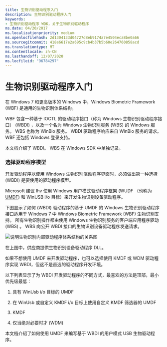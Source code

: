 ```yaml
---
title: 生物识别驱动程序入门
description: 生物识别驱动程序入门
keywords:
- 生物识别驱动程序 WDK，关于生物识别驱动程序
ms.date: 04/20/2017
ms.localizationpriority: medium
ms.openlocfilehash: 2d1304133d04727d8eb9174a7e4504eca8be0a66
ms.sourcegitcommit: 418e6617e2a695c9cb4b37b5b60e264760858acd
ms.translationtype: MT
ms.contentlocale: zh-CN
ms.lasthandoff: 12/07/2020
ms.locfileid: "96784297"
---
```

# <a name="getting-started-with-biometric-drivers"></a>生物识别驱动程序入门


在 Windows 7 和更高版本的 Windows 中，Windows Biometric Framework (WBF) 是通用的生物识别体系结构。

WBF 包含一种基于 IOCTL 的驱动程序接口（称为 Windows 生物识别驱动程序接口） (WBDI) ，以及一个名为 Windows 生物识别服务 (WBS) 的 Windows 服务。 WBS 也称为 WinBio 服务。 WBDI 驱动程序响应来自 WinBio 服务的请求。 WBF 还包括 Windows 登录支持。

本文档介绍了 WBDI。 WBS 在 Windows SDK 中单独记录。

### <a name="span-idchoosing_a_driver_modelspanspan-idchoosing_a_driver_modelspanchoosing-a-driver-model"></a><span id="choosing_a_driver_model"></span><span id="CHOOSING_A_DRIVER_MODEL"></span>选择驱动程序模型

开发驱动程序以使用 Windows 生物识别驱动程序界面时，必须做出第一种选择 (WBDI) 是要使用的驱动程序模型。

Microsoft 建议 Ihv 使用 Windows 用户模式驱动程序框架 (WUDF （也称为 [UMDF](/previous-versions/ff554928(v=vs.85))) 和 WinUSB i/o 目标）来开发生物识别设备驱动程序。

下图显示了如何 (WBDI) 驱动程序的基于 UMDF 的 Windows 生物识别驱动程序接口适用于 Windows 7 中 Windows Biometric Framework (WBF) 生物识别支持。 所有生物识别操作都由使用 Windows 生物识别服务的客户端应用程序驱动 (WBS) 。 WBS 向公开 WBDI 接口的生物识别设备驱动程序发送请求。

![说明生物识别内部驱动程序体系结构的关系图](images/bioarch.png)

在上图中，供应商提供生物识别设备驱动程序 DLL。

如果不想使用 UMDF 来开发驱动程序，也可以选择使用 KMDF 或 WDM 驱动程序实现 WBDI，但这不是首选的驱动程序开发环境。

以下列表显示了为 WBDI 开发驱动程序的不同方式，最喜欢的方法是顶部，最小优先级最低：

1.  具有 WinUsb i/o 目标的 UMDF

2.  在 WinUsb 或自定义 KMDF i/o 目标上使用自定义 KMDF 筛选器的 UMDF

3.  KMDF

4.  仅当绝对必要时才 (WDM) 

本文档介绍了如何使用 UMDF 来编写基于 WBDI 的用户模式 USB 生物驱动程序。

 

